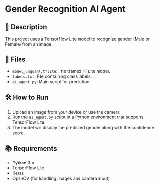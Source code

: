# Gender Recognition AI Agent

## 📌 Description
This project uses a TensorFlow Lite model to recognize gender (Male or Female) from an image.

## 📁 Files
- `model_unquant.tflite`: The trained TFLite model.
- `labels.txt`: File containing class labels.
- `ai_agent.py`: Main script for prediction.

## 🛠️ How to Run
1. Upload an image from your device or use the camera.
2. Run the `ai_agent.py` script in a Python environment that supports TensorFlow Lite.
3. The model will display the predicted gender along with the confidence score.

## 📚 Requirements
- Python 3.x
- TensorFlow Lite
- Keras
- OpenCV (for handling images and camera input)
